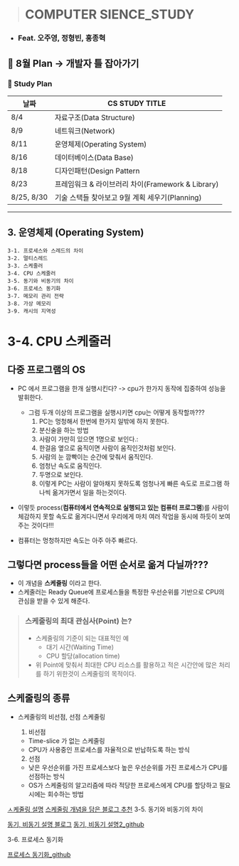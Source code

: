 > # COMPUTER SIENCE_STUDY
- ### Feat. 오주영, 정형빈, 홍종혁

## 🚩 8월 Plan -> 개발자 틀 잡아가기
### 🚩 Study Plan

|날짜|CS STUDY TITLE|
|---|---|
|8/4|자료구조(Data Structure)|
|8/9|네트워크(Network)|
|8/11|운영체제(Operating System)|
|8/16|데이터베이스(Data Base)|
|8/18|디자인패턴(Design Pattern|
|8/23|프레임워크 & 라이브러리 차이(Framework & Library)|
|8/25, 8/30| 기술 스택들 찾아보고 9월 계획 세우기(Planning)|
---
## 3. 운영체제 (Operating System)

	3-1. 프로세스와 스레드의 차이
	3-2. 멀티스레드
	3-3. 스케줄러
	3-4. CPU 스케줄러
	3-5. 동기와 비동기의 차이
	3-6. 프로세스 동기화
	3-7. 메모리 관리 전략
	3-8. 가상 메모리
	3-9. 캐시의 지역성

# 3-4. CPU 스케줄러

## 다중 프로그램의 OS

- PC 에서 프로그램을 한개 실행시킨다?
  -> cpu가 한가지 동작에 집중하여 성능을 발휘한다.
  - 그럼 두개 이상의 프로그램을 실행시키면 cpu는 어떻게 동작할까???
    1. PC는 멍청해서 한번에 한가지 일밖에 하지 못한다.
    2. 분신술을 하는 방법
      1. 사람이 가만히 있으면 1명으로 보인다.:
      2. 한걸음 옆으로 움직이면 사람이 움직인것처럼 보인다.
      3. 사람의 눈 깜빡이는 순간에 맞춰서 움직인다.
      4. 엄청난 속도로 움직인다.
      5. 두명으로 보인다.
    3. 이렇게 PC는 사람이 알아채지 못하도록 엄청나게 빠른 속도로 프로그램 하나씩 옮겨가면서 일을 하는것이다.
    
- 이렇듯 process(**컴퓨터에서 연속적으로 실행되고 있는 컴퓨터 프로그램**)를 사람이 체감하지 못할 속도로 옮겨다니면서 우리에게 마치 여러 작업을 동시에 하듯이 보여주는 것이다!!!
- 컴퓨터는 멍청하지만 속도는 아주 아주 빠르다.

## 그렇다면 process들을 어떤 순서로 옮겨 다닐까???

- 이 개념을 **스케줄링** 이라고 한다. 
- 스케줄러는 Ready Queue에 프로세스들을 특정한 우선순위를 기반으로 CPU의 관심을 받을 수 있게 해준다.

> ### 스케줄링의 최대 관심사(Point) 는?
> - 스케줄링의 기준이 되는 대표적인 예
>   - 대기 시간(Waiting Time)
>   - CPU 할당(allocation time)
> - 위 Point에 맞춰서 최대한 CPU 리소스를 활용하고 적은 시간안에 많은 처리를 하기 위한것이 스케줄링의 목적이다.

## 스케줄링의 종류

- 스케줄링의 비선점, 선점 스케줄링
  1. 비선점
    - Time-slice 가 없는 스케줄링
    - CPU가 사용중인 프로세스를 자율적으로 반납하도록 하는 방식
 
  2. 선점
    - 낮은 우선순위를 가진 프로세스보다 높은 우선순위를 가진 프로세스가 CPU를 선점하는 방식
    - OS가 스케줄링의 알고리즘에 따라 적당한 프로세스에게 CPU를 할당하고 필요시에는 회수하는 방법

[ㅅ케줄링 설명](https://ko.m.wikipedia.org/wiki/스케줄링_(컴퓨팅))
[스케줄링 개념을 담은 블로그 추천](https://hyunah030.tistory.com/4)
3-5. 동기와 비동기의 차이

[동기, 비동기 설명 블로그](https://private.tistory.com/24)
[동기, 비동기 설명2_github](https://github.com/JaeYeopHan/Interview_Question_for_Beginner)

3-6. 프로세스 동기화

[프로세스 동기화_github](https://github.com/JaeYeopHan/Interview_Question_for_Beginner)

